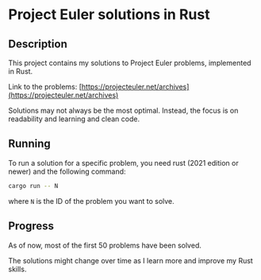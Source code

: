 # Project Euler solutions in Rust

## Description

This project contains my solutions to Project Euler problems, implemented in Rust.

Link to the problems: [https://projecteuler.net/archives](https://projecteuler.net/archives)

Solutions may not always be the most optimal. Instead, the focus is on readability and learning and clean code.

## Running

To run a solution for a specific problem, you need rust (2021 edition or newer) and the following command:

```sh
cargo run -- N
```

where `N` is the ID of the problem you want to solve.

## Progress

As of now, most of the first 50 problems have been solved.

The solutions might change over time as I learn more and improve my Rust skills.
